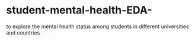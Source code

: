# student-mental-health-EDA-
to explore the mental health status among students in different universities and countries
